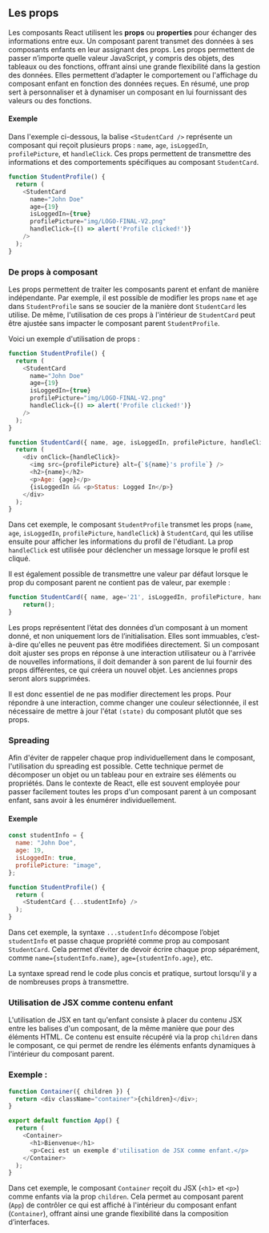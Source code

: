 ## Les props

Les composants React utilisent les **props** ou **properties** pour échanger des informations entre eux. Un composant parent transmet des données à ses composants enfants en leur assignant des props. Les props permettent de passer n’importe quelle valeur JavaScript, y compris des objets, des tableaux ou des fonctions, offrant ainsi une grande flexibilité dans la gestion des données. Elles permettent d’adapter le comportement ou l'affichage du composant enfant en fonction des données reçues. En résumé, une prop sert à personnaliser et à dynamiser un composant en lui fournissant des valeurs ou des fonctions.

#### Exemple
Dans l'exemple ci-dessous, la balise `<StudentCard />` représente un composant qui reçoit plusieurs props : `name`, `age`, `isLoggedIn`, `profilePicture`, et `handleClick`. Ces props permettent de transmettre des informations et des comportements spécifiques au composant `StudentCard`.

```js
function StudentProfile() {
  return (
    <StudentCard
      name="John Doe"
      age={19}
      isLoggedIn={true}
      profilePicture="img/LOGO-FINAL-V2.png"
      handleClick={() => alert('Profile clicked!')}
    />
  );
}
```

### De props à composant

Les props permettent de traiter les composants parent et enfant de manière indépendante. Par exemple, il est possible de modifier les props `name` et `age` dans `StudentProfile` sans se soucier de la manière dont `StudentCard` les utilise. De même, l'utilisation de ces props à l'intérieur de `StudentCard` peut être ajustée sans impacter le composant parent `StudentProfile`.

Voici un exemple d'utilisation de props :

```js
function StudentProfile() {
  return (
    <StudentCard
      name="John Doe"
      age={19}
      isLoggedIn={true}
      profilePicture="img/LOGO-FINAL-V2.png"
      handleClick={() => alert('Profile clicked!')}
    />
  );
}

function StudentCard({ name, age, isLoggedIn, profilePicture, handleClick }) {
  return (
    <div onClick={handleClick}>
      <img src={profilePicture} alt={`${name}'s profile`} />
      <h2>{name}</h2>
      <p>Age: {age}</p>
      {isLoggedIn && <p>Status: Logged In</p>}
    </div>
  );
}
```

Dans cet exemple, le composant `StudentProfile` transmet les props (`name`, `age`, `isLoggedIn`, `profilePicture`, `handleClick`) à `StudentCard`, qui les utilise ensuite pour afficher les informations du profil de l'étudiant. La prop `handleClick` est utilisée pour déclencher un message lorsque le profil est cliqué.

Il est également possible de transmettre une valeur par défaut lorsque le prop du composant parent ne contient pas de valeur, par exemple :

```js
function StudentCard({ name, age='21', isLoggedIn, profilePicture, handleClick }) {
    return();
}
```

Les props représentent l’état des données d’un composant à un moment donné, et non uniquement lors de l’initialisation. Elles sont immuables, c’est-à-dire qu'elles ne peuvent pas être modifiées directement. Si un composant doit ajuster ses props en réponse à une interaction utilisateur ou à l'arrivée de nouvelles informations, il doit demander à son parent de lui fournir des props différentes, ce qui créera un nouvel objet. Les anciennes props seront alors supprimées.

Il est donc essentiel de ne pas modifier directement les props. Pour répondre à une interaction, comme changer une couleur sélectionnée, il est nécessaire de mettre à jour l'état `(state)` du composant plutôt que ses props.

### Spreading

Afin d'éviter de rappeler chaque prop individuellement dans le composant, l'utilisation du spreading est possible. Cette technique permet de décomposer un objet ou un tableau pour en extraire ses éléments ou propriétés. Dans le contexte de React, elle est souvent employée pour passer facilement toutes les props d'un composant parent à un composant enfant, sans avoir à les énumérer individuellement.

#### Exemple
```js
const studentInfo = {
  name: "John Doe",
  age: 19,
  isLoggedIn: true,
  profilePicture: "image",
};

function StudentProfile() {
  return (
    <StudentCard {...studentInfo} />
  );
}
```

Dans cet exemple, la syntaxe `...studentInfo` décompose l’objet `studentInfo` et passe chaque propriété comme prop au composant `StudentCard`. Cela permet d’éviter de devoir écrire chaque prop séparément, comme `name={studentInfo.name}`, `age={studentInfo.age}`, etc.

La syntaxe spread rend le code plus concis et pratique, surtout lorsqu'il y a de nombreuses props à transmettre.

### Utilisation de JSX comme contenu enfant

L'utilisation de JSX en tant qu'enfant consiste à placer du contenu JSX entre les balises d'un composant, de la même manière que pour des éléments HTML. Ce contenu est ensuite récupéré via la prop `children` dans le composant, ce qui permet de rendre les éléments enfants dynamiques à l'intérieur du composant parent.

### Exemple :

```js
function Container({ children }) {
  return <div className="container">{children}</div>;
}

export default function App() {
  return (
    <Container>
      <h1>Bienvenue</h1>
      <p>Ceci est un exemple d'utilisation de JSX comme enfant.</p>
    </Container>
  );
}
```

Dans cet exemple, le composant `Container` reçoit du JSX (`<h1>` et `<p>`) comme enfants via la prop `children`. Cela permet au composant parent (`App`) de contrôler ce qui est affiché à l'intérieur du composant enfant (`Container`), offrant ainsi une grande flexibilité dans la composition d’interfaces.
